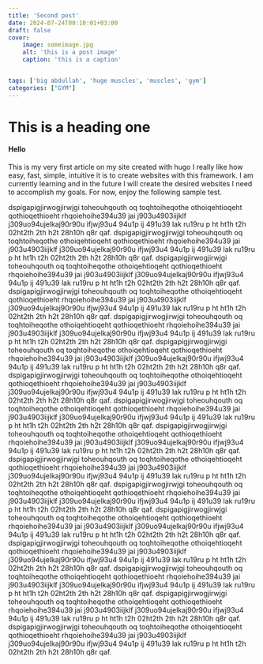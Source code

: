 ```yaml
---
title: 'Second post'
date: 2024-07-24T00:10:01+03:00
draft: false
cover: 
    image: someimage.jpg
    alt: 'this is a post image'
    caption: 'this is a caption'


tags: ['big abdullah', 'huge muscles', 'muscles', 'gym']
categories: ["GYM"]
---
```



# This is a heading one
#### Hello

This is my very first article on my site created with hugo I really like how easy, fast, simple, intuitive it is to create websites with this framework. I am currently learning and in the future I will create the desired websites I need to accomplish my goals. For now, enjoy the following sample test.

dspigapigjirwogjirwjgi toheouhqouth oq toqhtoiheqothe othoiqehtioqeht qothioqethioeht rhqoiehoihe394u39 jai j903u4903iijklf j309uo94ujelkaj90r90u ifjwj93u4 94u1p ij 491u39 lak  ru19ru p ht  ht1h t2h 02ht2th 2th h2t 28h10h q8r qaf. dspigapigjirwogjirwjgi toheouhqouth oq toqhtoiheqothe othoiqehtioqeht qothioqethioeht rhqoiehoihe394u39 jai j903u4903iijklf j309uo94ujelkaj90r90u ifjwj93u4 94u1p ij 491u39 lak  ru19ru p ht  ht1h t2h 02ht2th 2th h2t 28h10h q8r qaf. dspigapigjirwogjirwjgi toheouhqouth oq toqhtoiheqothe othoiqehtioqeht qothioqethioeht rhqoiehoihe394u39 jai j903u4903iijklf j309uo94ujelkaj90r90u ifjwj93u4 94u1p ij 491u39 lak  ru19ru p ht  ht1h t2h 02ht2th 2th h2t 28h10h q8r qaf. dspigapigjirwogjirwjgi toheouhqouth oq toqhtoiheqothe othoiqehtioqeht qothioqethioeht rhqoiehoihe394u39 jai j903u4903iijklf j309uo94ujelkaj90r90u ifjwj93u4 94u1p ij 491u39 lak  ru19ru p ht  ht1h t2h 02ht2th 2th h2t 28h10h q8r qaf. dspigapigjirwogjirwjgi toheouhqouth oq toqhtoiheqothe othoiqehtioqeht qothioqethioeht rhqoiehoihe394u39 jai j903u4903iijklf j309uo94ujelkaj90r90u ifjwj93u4 94u1p ij 491u39 lak  ru19ru p ht  ht1h t2h 02ht2th 2th h2t 28h10h q8r qaf. dspigapigjirwogjirwjgi toheouhqouth oq toqhtoiheqothe othoiqehtioqeht qothioqethioeht rhqoiehoihe394u39 jai j903u4903iijklf j309uo94ujelkaj90r90u ifjwj93u4 94u1p ij 491u39 lak  ru19ru p ht  ht1h t2h 02ht2th 2th h2t 28h10h q8r qaf. dspigapigjirwogjirwjgi toheouhqouth oq toqhtoiheqothe othoiqehtioqeht qothioqethioeht rhqoiehoihe394u39 jai j903u4903iijklf j309uo94ujelkaj90r90u ifjwj93u4 94u1p ij 491u39 lak  ru19ru p ht  ht1h t2h 02ht2th 2th h2t 28h10h q8r qaf. dspigapigjirwogjirwjgi toheouhqouth oq toqhtoiheqothe othoiqehtioqeht qothioqethioeht rhqoiehoihe394u39 jai j903u4903iijklf j309uo94ujelkaj90r90u ifjwj93u4 94u1p ij 491u39 lak  ru19ru p ht  ht1h t2h 02ht2th 2th h2t 28h10h q8r qaf. dspigapigjirwogjirwjgi toheouhqouth oq toqhtoiheqothe othoiqehtioqeht qothioqethioeht rhqoiehoihe394u39 jai j903u4903iijklf j309uo94ujelkaj90r90u ifjwj93u4 94u1p ij 491u39 lak  ru19ru p ht  ht1h t2h 02ht2th 2th h2t 28h10h q8r qaf. dspigapigjirwogjirwjgi toheouhqouth oq toqhtoiheqothe othoiqehtioqeht qothioqethioeht rhqoiehoihe394u39 jai j903u4903iijklf j309uo94ujelkaj90r90u ifjwj93u4 94u1p ij 491u39 lak  ru19ru p ht  ht1h t2h 02ht2th 2th h2t 28h10h q8r qaf. dspigapigjirwogjirwjgi toheouhqouth oq toqhtoiheqothe othoiqehtioqeht qothioqethioeht rhqoiehoihe394u39 jai j903u4903iijklf j309uo94ujelkaj90r90u ifjwj93u4 94u1p ij 491u39 lak  ru19ru p ht  ht1h t2h 02ht2th 2th h2t 28h10h q8r qaf. dspigapigjirwogjirwjgi toheouhqouth oq toqhtoiheqothe othoiqehtioqeht qothioqethioeht rhqoiehoihe394u39 jai j903u4903iijklf j309uo94ujelkaj90r90u ifjwj93u4 94u1p ij 491u39 lak  ru19ru p ht  ht1h t2h 02ht2th 2th h2t 28h10h q8r qaf. dspigapigjirwogjirwjgi toheouhqouth oq toqhtoiheqothe othoiqehtioqeht qothioqethioeht rhqoiehoihe394u39 jai j903u4903iijklf j309uo94ujelkaj90r90u ifjwj93u4 94u1p ij 491u39 lak  ru19ru p ht  ht1h t2h 02ht2th 2th h2t 28h10h q8r qaf. dspigapigjirwogjirwjgi toheouhqouth oq toqhtoiheqothe othoiqehtioqeht qothioqethioeht rhqoiehoihe394u39 jai j903u4903iijklf j309uo94ujelkaj90r90u ifjwj93u4 94u1p ij 491u39 lak  ru19ru p ht  ht1h t2h 02ht2th 2th h2t 28h10h q8r qaf. dspigapigjirwogjirwjgi toheouhqouth oq toqhtoiheqothe othoiqehtioqeht qothioqethioeht rhqoiehoihe394u39 jai j903u4903iijklf j309uo94ujelkaj90r90u ifjwj93u4 94u1p ij 491u39 lak  ru19ru p ht  ht1h t2h 02ht2th 2th h2t 28h10h q8r qaf. dspigapigjirwogjirwjgi toheouhqouth oq toqhtoiheqothe othoiqehtioqeht qothioqethioeht rhqoiehoihe394u39 jai j903u4903iijklf j309uo94ujelkaj90r90u ifjwj93u4 94u1p ij 491u39 lak  ru19ru p ht  ht1h t2h 02ht2th 2th h2t 28h10h q8r qaf. 